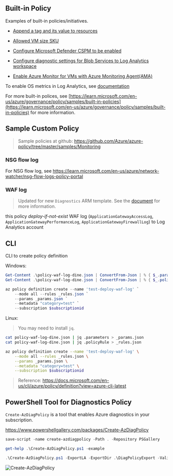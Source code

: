 ## Built-in Policy

Examples of built-in policies/initiatives.

- [Append a tag and its value to resources](https://github.com/Azure/azure-policy/blob/master/built-in-policies/policyDefinitions/Tags/ApplyTag_Append.json)

- [Allowed VM size SKU](https://github.com/Azure/azure-policy/blob/master/built-in-policies/policyDefinitions/Compute/VMSkusAllowed_Deny.json)

- [Configure Microsoft Defender CSPM to be enabled](https://github.com/Azure/azure-policy/blob/master/built-in-policies/policyDefinitions/Security%20Center/ASC_Azure_Defender_CSPM_DINE.json)

- [Configure diagnostic settings for Blob Services to Log Analytics workspace](https://github.com/Azure/azure-policy/blob/master/built-in-policies/policyDefinitions/Storage/BlobServicesLogsToWorkspace_DINE.json)

- [Enable Azure Monitor for VMs with Azure Monitoring Agent(AMA)](https://github.com/Azure/azure-policy/blob/master/built-in-policies/policySetDefinitions/Monitoring/AzureMonitor_VM_AMA_new.json)

To enable OS metrics in Log Analytics, see [documentation](https://learn.microsoft.com/en-us/azure/azure-monitor/vm/monitor-virtual-machine)

For more built-in polices, see [https://learn.microsoft.com/en-us/azure/governance/policy/samples/built-in-policies](https://learn.microsoft.com/en-us/azure/governance/policy/samples/built-in-policies) for more information.

## Sample Custom Policy

> Sample policies at github: https://github.com/Azure/azure-policy/tree/master/samples/Monitoring

### NSG flow log

For NSG flow log, see https://learn.microsoft.com/en-us/azure/network-watcher/nsg-flow-logs-policy-portal

### WAF log

> Updated for new `Diagnostics` ARM template. See the [document](https://learn.microsoft.com/en-us/azure/templates/microsoft.insights/diagnosticsettings?pivots=deployment-language-arm-template) for more information.

this policy _deploy-if-not-exist_ WAF log (`ApplicationGatewayAccessLog`, `ApplicationGatewayPerformanceLog`, `ApplicationGatewayFirewallLog`) to Log Analytics account

## CLI

CLI to create policy definition

Windows:

```powershell
Get-Content .\policy-waf-log-dine.json | ConvertFrom-Json | % { $_.parameters } | ConvertTo-Json -Depth 15 > _params.json
Get-Content .\policy-waf-log-dine.json | ConvertFrom-Json | % { $_.policyRule } | ConvertTo-Json -Depth 15 > _rules.json

az policy definition create --name 'test-deploy-waf-log' `
    --mode all --rules _rules.json `
    --params _params.json `
    --metadata "category=test" `
    --subscription $subscriptionid
```

Linux:

> You may need to install `jq`.

```bash
cat policy-waf-log-dine.json | jq .parameters > _params.json
cat policy-waf-log-dine.json | jq .policyRule > _rules.json

az policy definition create --name 'test-deploy-waf-log' \
    --mode all --rules _rules.json \
    --params _params.json \
    --metadata "category=test" \
    --subscription $subscriptionid
```

> Reference: https://docs.microsoft.com/en-us/cli/azure/policy/definition?view=azure-cli-latest

## PowerShell Tool for Diagnostics Policy

`Create-AzDiagPolicy` is a tool that enables Azure diagnostics in your subscription.

https://www.powershellgallery.com/packages/Create-AzDiagPolicy

```powershell
save-script -name create-azdiagpolicy -Path . -Repository PSGallery

get-help .\Create-AzDiagPolicy.ps1 -example

.\Create-AzDiagPolicy.ps1 -ExportLA -ExportDir .\DiagPolicyExport -ValidateJSON -SubscriptionId "{subscription id}"
```

![Create-AzDiagPolicy](./azdiagpolicy.png)
